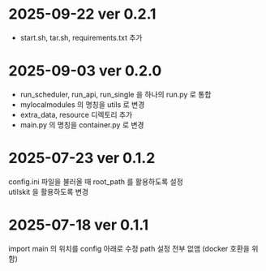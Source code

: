 # 2025-09-22 ver 0.2.1
- start.sh, tar.sh, requirements.txt 추가

# 2025-09-03 ver 0.2.0
- run_scheduler, run_api, run_single 을 하나의 run.py 로 통합
- mylocalmodules 의 명칭을 utils 로 변경
- extra_data, resource 디렉토리 추가
- main.py 의 명칭을 container.py 로 변경

# 2025-07-23 ver 0.1.2
config.ini 파일을 불러올 때 root_path 를 활용하도록 설정</br>
utilskit 을 활용하도록 변경

# 2025-07-18 ver 0.1.1
import main 의 위치를 config 아래로 수정
path 설정 전부 없앰 (docker 호환을 위함)